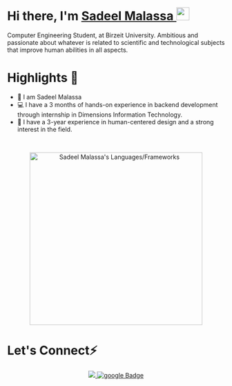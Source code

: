<h1> Hi there, I'm <a href="../.../../../../">Sadeel Malassa </a>  <img src="https://media.giphy.com/media/hvRJCLFzcasrR4ia7z/giphy.gif" width="30px"/> </h1>
Computer Engineering Student, at Birzeit University. 
Ambitious and passionate about whatever is related to scientific and technological subjects that improve human abilities in all aspects.  
<br />
<h1>Highlights 📌</h1>

- 👋 I am Sadeel Malassa
- 💻 I have a 3 months of hands-on experience in backend development through internship in Dimensions Information Technology.
- 🌱 I have a 3-year experience in human-centered design and a strong interest in the field.

<br />

<p align = "center">

 <img src = "https://github-readme-stats.vercel.app/api/top-langs?username=sadeel16&show_icons=true&count_private=true&locale=en&layout=compact&langs_count=10&hide_border=true&bg_color=282A36&title_color=DD6387&text_color=fff&icon_color=fff" alt = "Sadeel Malassa's Languages/Frameworks" width = 400 />
</p>


<h1>Let's Connect⚡</h1>
<p align="center">
    <div align="center">
    <a href="https://www.linkedin.com/in/sadeel-malassa-71a66621a/">
      <img src="https://img.shields.io/badge/LinkedIn-blue?style=for-the-badge&logo=linkedin"/>
    </a>
    <a href="mailto:sadeel.malasa@gmail.com">
      <img src="https://img.shields.io/badge/google-red?style=for-the-badge&logo=google&logoColor=white" alt="google Badge"/>
    </a>
</div>
</p>






<!--
**sadeel16/sadeel16** is a ✨ _special_ ✨ repository because its `README.md` (this file) appears on your GitHub profile.

Here are some ideas to get you started:

- 🔭 I’m currently working on ...
- 🌱 I’m currently learning ...
- 👯 I’m looking to collaborate on ...
- 🤔 I’m looking for help with ...
- 💬 Ask me about ...
- 📫 How to reach me: ...
- 😄 Pronouns: ...
- ⚡ Fun fact: ...
-->
